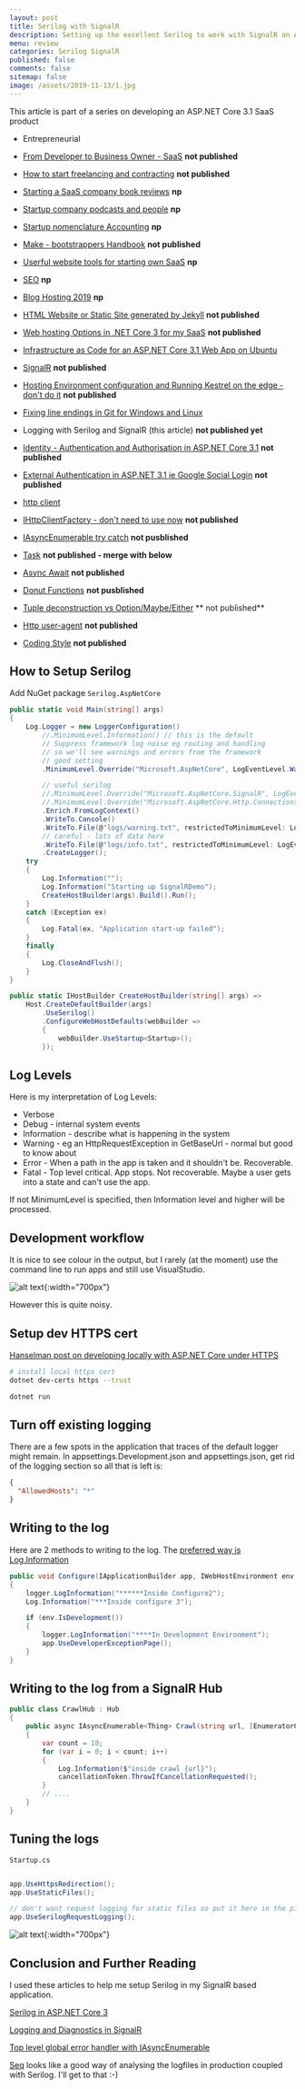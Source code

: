 ```yaml
---
layout: post
title: Serilog with SignalR 
description: Setting up the excellent Serilog to work with SignalR on ASP.NET Core 3.1
menu: review
categories: Serilog SignalR
published: false 
comments: false     
sitemap: false
image: /assets/2019-11-13/1.jpg
---
```


This article is part of a series on developing an ASP.NET Core 3.1 SaaS product

- Entrepreneurial
- [From Developer to Business Owner - SaaS](/2019/06/20/From-Developer-to-Business-Owner-SaaS) **not published**
- [How to start freelancing and contracting](/2019/07/18/How-to-start-Freelancing-and-Contracting) **not published**
- [Starting a SaaS company book reviews](/2019/07/18/Starting-a-SaaS-company-book-reviews) **np**
- [Startup company podcasts and people](/2019/07/26/Startup-company-podcasts-and-people) **np**
- [Startup nomenclature Accounting](/2019/07/26/Startup-nomenclature-Accounting) **np**

- [Make - bootstrappers Handbook](/2019/10/15/Make-Bootstrappers-Handbook) **not published**

- [Userful website tools for starting own SaaS](/2019/07/19/Website-Tools) **np**
- [SEO](/2019/06/20/SEO-Search-Engine-Optimisation) **np**
- [Blog Hosting 2019](/2019/06/20/Blog-Hosting-2019) **np**

- [HTML Website or Static Site generated by Jekyll](/2019/09/10/Creating-a-theme-for-Jekyll-Product-Company-site) **not published**

- [Web hosting Options in .NET Core 3 for my SaaS](/2019/11/07/VM-Containers-PaaS-or-FaaS-for-my-SaaS-product) **not published**
- [Infrastructure as Code for an ASP.NET Core 3.1 Web App on Ubuntu](/2020/01/09/Publishing-ASP-NET-Core-3-App-to-Ubuntu)
- [SignalR](/2019/10/23/SignalR) **not published**

- [Hosting Environment configuration and Running Kestrel on the edge - don't do it](/2019/11/13/ASP-NET-Core-3-Hosting-Environment) **not published**
- [Fixing line endings in Git for Windows and Linux](/2020/01/09/Line-endings-ignore-in-Git)
- Logging with Serilog and SignalR (this article) **not published yet**
- [Identity - Authentication and Authorisation in ASP.NET Core 3.1](/2020/03/05/Authentication-and-Authorisation-in-ASP.NET-Core-3.1) **not published**
- [External Authentication in ASP.NET 3.1 ie Google Social Login](/2020/02/03/External-Authentication-in-ASP.NET-Core-3.1) **not published**

- [http client](/2019/11/20/HttpClient) 
- [IHttpClientFactory - don't need to use now](/2019/11/16/IHttpClientFactory) **not published**
- [IAsyncEnumerable try catch](/2019/11/24/IAsyncEnumerable-try-catch) **not pusblished**
- [Task](/2019/11/30/Task) **not published - merge with below**
- [Async Await](/2020/01/17/Async-Await) **not published**

- [Donut Functions](/2019/11/22/Donut-Functions-in-C) **not pusblished**
- [Tuple deconstruction vs Option/Maybe/Either](/2019/11/15/Tuple-vs-Option-or-Maybe) ** not published**
- [Http user-agent](/2019/11/28/HttpClient-User-Agent) **not published**

- [Coding Style](/2020/02/28/Coding-Style) **not published**

## How to Setup Serilog

Add NuGet package `Serilog.AspNetCore`

```cs
public static void Main(string[] args)
{
    Log.Logger = new LoggerConfiguration()
        //.MinimumLevel.Information() // this is the default
        // Suppress framework log noise eg routing and handling
        // so we'll see warnings and errors from the framework
        // good setting 
        .MinimumLevel.Override("Microsoft.AspNetCore", LogEventLevel.Warning)

        // useful serilog
        //.MinimumLevel.Override("Microsoft.AspNetCore.SignalR", LogEventLevel.Debug)
        //.MinimumLevel.Override("Microsoft.AspNetCore.Http.Connections", LogEventLevel.Debug)
        .Enrich.FromLogContext()
        .WriteTo.Console()
        .WriteTo.File(@"logs/warning.txt", restrictedToMinimumLevel: LogEventLevel.Warning, rollingInterval: RollingInterval.Day)
        // careful - lots of data here
        .WriteTo.File(@"logs/info.txt", restrictedToMinimumLevel: LogEventLevel.Information, rollingInterval: RollingInterval.Day)
        .CreateLogger();
    try
    {
        Log.Information("");
        Log.Information("Starting up SignalRDemo");
        CreateHostBuilder(args).Build().Run();
    }
    catch (Exception ex)
    {
        Log.Fatal(ex, "Application start-up failed");
    }
    finally
    {
        Log.CloseAndFlush();
    }
}

public static IHostBuilder CreateHostBuilder(string[] args) =>
    Host.CreateDefaultBuilder(args)
        .UseSerilog()
        .ConfigureWebHostDefaults(webBuilder =>
        {
            webBuilder.UseStartup<Startup>();
        });
```

## Log Levels

Here is my interpretation of Log Levels:

- Verbose
- Debug - internal system events
- Information - describe what is happening in the system
- Warning - eg an HttpRequestException in GetBaseUrl - normal but good to know about
- Error - When a path in the app is taken and it shouldn't be. Recoverable.
- Fatal - Top level critical. App stops. Not recoverable. Maybe a user gets into a state and can't use the app.

If not MinimumLevel is specified, then Information level and higher will be processed.

## Development workflow

It is nice to see colour in the output, but I rarely (at the moment) use the command line to run apps and still use VisualStudio.

![alt text](/assets/2019-11-13/1.jpg "Console logging"){:width="700px"}
<!-- ![alt text](/assets/2019-11-13/1.jpg "Console logging") -->
However this is quite noisy.

## Setup dev HTTPS cert

[Hanselman post on developing locally with ASP.NET Core under HTTPS](https://www.hanselman.com/blog/DevelopingLocallyWithASPNETCoreUnderHTTPSSSLAndSelfSignedCerts.aspx) 

```bash
# install local https cert
dotnet dev-certs https --trust

dotnet run
```

## Turn off existing logging

There are a few spots in the application that traces of the default logger might remain. In appsettings.Development.json and appsettings.json, get rid of the logging section so all that is left is:

```json
{
  "AllowedHosts": "*"
}
```

## Writing to the log

Here are 2 methods to writing to the log. The [preferred way is Log.Information](https://nblumhardt.com/2019/10/serilog-in-aspnetcore-3/#writing-your-own-log-events)

```cs
public void Configure(IApplicationBuilder app, IWebHostEnvironment env, ILogger<Startup> logger)
{
    logger.LogInformation("******Inside Configure2");
    Log.Information("***Inside configure 3");

    if (env.IsDevelopment())
    {
        logger.LogInformation("****In Development Environment");
        app.UseDeveloperExceptionPage();
    }
}
```

## Writing to the log from a SignalR Hub

```cs
public class CrawlHub : Hub
{
    public async IAsyncEnumerable<Thing> Crawl(string url, [EnumeratorCancellation]CancellationToken cancellationToken)
    {
        var count = 10;
        for (var i = 0; i < count; i++)
        {
            Log.Information($"inside crawl {url}");
            cancellationToken.ThrowIfCancellationRequested();
        }
        // ....
    }
}

```

## Tuning the logs

`Startup.cs`

```cs

app.UseHttpsRedirection();
app.UseStaticFiles();

// don't want request logging for static files so put it here in the pipeline
app.UseSerilogRequestLogging();
```

![alt text](/assets/2019-11-13/2.jpg "A nicer log"){:width="700px"}

## Conclusion and Further Reading

I used these articles to help me setup Serilog in my SignalR based application.

[Serilog in ASP.NET Core 3](https://nblumhardt.com/2019/10/serilog-in-aspnetcore-3/)

[Logging and Diagnostics in SignalR](https://docs.microsoft.com/en-us/aspnet/core/signalr/diagnostics?view=aspnetcore-3.0)

[Top level global error handler with IAsyncEnumerable](/IAsyncEnumerable-try-catch)


[Seq](https://datalust.co/) looks like a good way of analysing the logfiles in production coupled with Serilog. I'll get to that :-)
